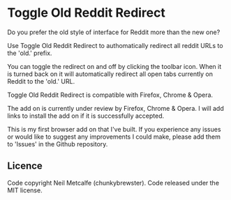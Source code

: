 # Toggle Old Reddit Redirect

Do you prefer the old style of interface for Reddit more than the new one?

Use Toggle Old Reddit Redirect to authomatically redirect all reddit URLs to the 'old.' prefix.

You can toggle the redirect on and off by clicking the toolbar icon. When it is turned back on it will automatically redirect all open tabs currently on Reddit to the 'old.' URL.

Toggle Old Reddit Redirect is compatible with Firefox, Chrome & Opera.

The add on is currently under review by Firefox, Chrome & Opera. I will add links to install the add on if it is successfully accepted.

This is my first browser add on that I've built. If you experience any issues or would like to suggest any improvements I could make, please add them to 'Issues' in the Github repository.

## Licence

Code copyright Neil Metcalfe (chunkybrewster). Code released under the MIT license.